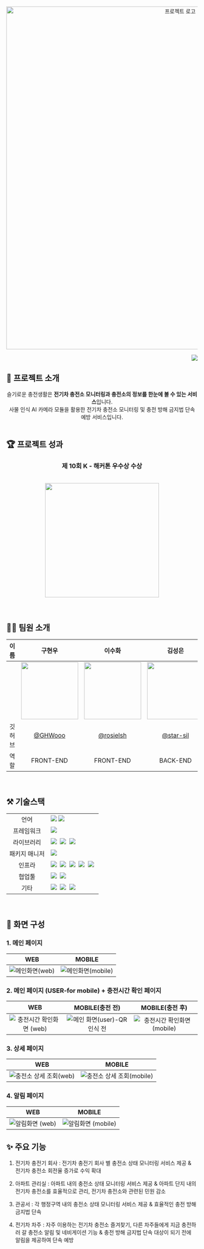 <p align="center">
  <br>
  <img src="https://user-images.githubusercontent.com/90851865/231422924-fc6b49eb-0df2-4ada-a424-957a470c33cc.png" alt='프로젝트 로고' width='900px'>
  <br>
  <p align='right'>
    <a href="https://hits.seeyoufarm.com"><img src="https://hits.seeyoufarm.com/api/count/incr/badge.svg?url=https%3A%2F%2Fgithub.com%2Flikelion-LIKIT%2FFront-end&count_bg=%2379C83D&title_bg=%23555555&icon=&icon_color=%23E7E7E7&title=hits&edge_flat=false"/></a>
  </p>
</p>

## 🦁 프로젝트 소개

<div align="center">
  <div>슬기로운 충전생활은 <b>전기차 충전소 모니터링과 충전소의 정보를 한눈에 볼 수 있는 서비스</b>입니다.</div>
  <div>사물 인식 AI 카메라 모듈을 활용한 전기차 충전소 모니터링 및 충전 방해 금지법 단속 예방 서비스입니다. </div>
</div>
<br>

## 🏆 프로젝트 성과

<div align="center">
  <h3> 제 10회 K - 해커톤 우수상 수상 </h3>
  <br>
  <img src="https://user-images.githubusercontent.com/90851865/231429828-6ddcb23f-1c33-4637-94c6-d8304d59c42b.jpeg" width="300"/>

</div>
<br>

<!-- ## 🪄 배포 주소 --> 
<!-- 배포 주소 작성 -->

<br>

## 🧑‍💻 팀원 소개

| 이름 |  구현우  | 이수화 | 김성은 | 이서현 |
| :------------: | :------------: | :-----------: |  :------------: | :-----------: |  
|  | <img src="https://user-images.githubusercontent.com/72565083/230766542-b2898bf8-e748-4697-9549-e6925699f9be.png" width="150"/> | <img src="https://user-images.githubusercontent.com/72565083/230766777-d4f9acb2-b752-47e8-8011-fb354328ff2c.png" width="150"/> | <img src="https://avatars.githubusercontent.com/u/70811575?v=4" width="150"/> |<img src="https://avatars.githubusercontent.com/u/90851865?s=400&u=b728089d09499144caa10807f9f2a09ee3729782&v=4" width="150"/> |
| 깃허브 | [@GHWooo](https://github.com/GHWooo) | [@rosielsh](https://github.com/rosielsh) | [@star-sil](https://github.com/star-sil)|[@kathyleesh](https://github.com/kathyleesh)|
| 역할 | FRONT-END | FRONT-END | BACK-END | BACK-END | 

<br>

## ⚒️ 기술스택

<table>
<tr>
 <td align="center">언어</td>
 <td>
  <img src="https://img.shields.io/badge/JavaScript-F7DF1E?style=for-the-badge&logo=JavaScript&logoColor=ffffff"/>
  <img src="https://img.shields.io/badge/Java-orange?style=for-the-badge&logo=Java&logoColor=white"/></a>
 </td>
</tr>
<tr>
 <td align="center">프레임워크</td>
 <td>
  <img src="https://img.shields.io/badge/Spring-6DB33F?style=for-the-badge&logo=Spring&logoColor=ffffff"/>&nbsp  
</tr>
<tr>
 <td align="center">라이브러리</td>
 <td>
  <img src="https://img.shields.io/badge/React-61DAFB?style=for-the-badge&logo=React&logoColor=ffffff"/>&nbsp  
  <img src="https://img.shields.io/badge/SpringBoot-6DB33F?style=for-the-badge&logo=SpringBoot&logoColor=ffffff"/>&nbsp
  <img src="https://img.shields.io/badge/springsecurity-6DB33F?style=for-the-badge&logo=springsecurity&logoColor=ffffff"/>&nbsp
</tr>
<tr>
 <td align="center">패키지 매니저</td>
 <td>
    <img src="https://img.shields.io/badge/npm-CB3837?style=for-the-badge&logo=npm&logoColor=white">&nbsp 
  </td>
</tr>
<tr>
 <td align="center">인프라</td>
 <td>
  <img src="https://img.shields.io/badge/MYSQL-4479A1?style=for-the-badge&logo=MYSQL&logoColor=ffffff"/>&nbsp
  <img src="https://img.shields.io/badge/docker-2496ED?style=for-the-badge&logo=docker&logoColor=ffffff"/>&nbsp
  <img src="https://img.shields.io/badge/amazonaws-232F3E?style=for-the-badge&logo=amazonaws&logoColor=ffffff"/>&nbsp
  <img src="https://img.shields.io/badge/amazons3-569A31?style=for-the-badge&logo=amazons3&logoColor=ffffff"/>&nbsp
  <img src="https://img.shields.io/badge/amazonec2-FF9900?style=for-the-badge&logo=amazonec2&logoColor=ffffff"/>&nbsp
</tr>
<tr>
 <td align="center">협업툴</td>
 <td>
    <img src="https://img.shields.io/badge/Git-F05032?style=for-the-badge&logo=Git&logoColor=white"/>&nbsp 
    <img src="https://img.shields.io/badge/GitHub-181717?style=for-the-badge&logo=GitHub&logoColor=white"/>&nbsp 
    
 </td>
</tr>
<tr>
 <td align="center">기타</td>
 <td>
    <img src="https://img.shields.io/badge/Figma-F24E1E?style=for-the-badge&logo=Figma&logoColor=white"/>&nbsp 
    <img src="https://img.shields.io/badge/Notion-000000?style=for-the-badge&logo=Notion&logoColor=white"/>&nbsp 
    <img src="https://img.shields.io/badge/swagger-85EA2D?style=for-the-badge&logo=swagger&logoColor=white"/>&nbsp 
 </td>
</tr>
</table>

<br>


## 📖 화면 구성

### 1. 메인 페이지
|WEB|MOBILE|
|:--:|:--:|
|![메인화면(web)](https://user-images.githubusercontent.com/90851865/231426208-25962fdf-8d0e-4e5e-aa18-20cb8289f0ac.jpg)|![메인화면(mobile)](https://user-images.githubusercontent.com/90851865/231426366-6c6776f0-245b-4dcd-ada7-6db668e8ab1e.jpg)|
### 2. 메인 페이지 (USER-for mobile) + 충전시간 확인 페이지
|WEB|MOBILE(충전 전)|MOBILE(충전 후)|
|:--:|:--:|:--:|
|![충전시간 확인화면 (web)](https://user-images.githubusercontent.com/90851865/231427360-1a4b4212-c52f-46b8-ab75-e23dea34bd29.jpg)|![메인 화면(user)-QR인식 전](https://user-images.githubusercontent.com/90851865/231427978-3a7102c9-2f4d-494b-9c68-b4ca52b8d5fc.png)|![충전시간 확인화면 (mobile)](https://user-images.githubusercontent.com/90851865/231427410-d9eaf223-0ceb-45fc-bcdd-1538d02000cb.jpg)|
### 3. 상세 페이지
|WEB|MOBILE|
|:--:|:--:|
|![충전소 상세 조회(web)](https://user-images.githubusercontent.com/90851865/231426544-7666f5be-90a7-4827-9817-65e684bf95de.jpg)|![충전소 상세 조회(mobile)](https://user-images.githubusercontent.com/90851865/231426572-0f14a20d-9953-4395-955d-7bea4930c860.jpg)|
### 4. 알림 페이지
|WEB|MOBILE|
|:--:|:--:|
|![알림화면 (web)](https://user-images.githubusercontent.com/90851865/231428348-b4e965a8-6174-4dc2-9696-fdc584c94b81.jpg)|![알림화면 (mobile)](https://user-images.githubusercontent.com/90851865/231428395-945c668f-38b2-4fd8-ba63-2f79e2eeefb6.jpg)|





## ✨ 주요 기능

1. 전기차 충전기 회사 : 전기차 충전기 회사 별 충전소 상태 모니터링 서비스 제공 & 전기차 충전소 회전율 증가로 수익 확대

2. 아파트 관리실 : 아파트 내의 충전소 상태 모니터링 서비스 제공 & 아파트 단지 내의 전기차 충전소를 효율적으로 관리, 전기차 충전소와 관련된 민원 감소 

3. 관공서 : 각 행정구역 내의 충전소 상태 모니터링 서비스 제공 & 효율적인 충전 방해 금지법 단속

4. 전기차 차주 : 자주 이용하는 전기차 충전소 즐겨찾기, 다른 차주들에게 지금 충전하러 갈 충전소 알림 및 네비게이션 기능 & 충전 방해 금지법 단속 대상이 되기 전에 알림을 제공하여 단속 예방


<br/>

